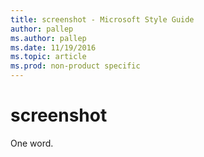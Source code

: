 ```yaml
---
title: screenshot - Microsoft Style Guide
author: pallep
ms.author: pallep
ms.date: 11/19/2016
ms.topic: article
ms.prod: non-product specific
---
```


# screenshot

One word.
